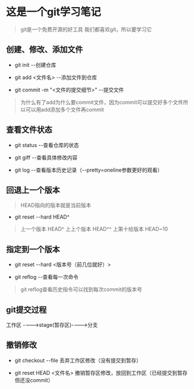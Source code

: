 # 这是一个git学习笔记

> git是一个免费开源的好工具
> 我们都喜欢git，所以要学习它

## 创建、修改、添加文件

* git init --创建仓库

* git add <文件名> --添加文件到仓库

* git commit -m "<文件的提交细节>" --提交文件

> 为什么有了add为什么要commit文件，因为commit可以提交好多个文件所以可以用add添加多个文件再commit

## 查看文件状态

* git status --查看仓库的状态

* git giff --查看具体修改内容

* git log --查看版本历史记录（--pretty=oneline参数更好的观看）

## 回退上一个版本

> HEAD指向的版本就是当前版本

* git reset --hard HEAD^

> 上一个版本 HEAD^ 
> 上上个版本 HEAD^^
> 上第十给版本 HEAD~10

## 指定到一个版本

* git reset --hard <版本号（前几位就好）>

* git reflog --查看每一次命令

> git reflog查看历史指令可以找到每次commit的版本号

## git提交过程

工作区 --<git add>-->stage(暂存区)--<git commit>-->分支

## 撤销修改

* git checkout --file 丢弃工作区修改（没有提交到暂存）

* git reset HEAD <文件名> 撤销暂存区修改，放回到工作区（已经提交到暂存但还没commit）

